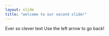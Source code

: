 ```yaml
---
layout: slide
title: "welcome to our second slide!"
---
```

Ever so clever text
Use the left arrow to go back!
